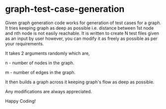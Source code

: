 # graph-test-case-generation
Given graph generation code works for generation of test cases for a graph.
It tries keeping graph as deep as possible i.e. distance between 1st node and nth node is not easily reachable.
It is written to create N test files given as an input by user however, you can modify it as freely as possible as per your requirements.

It takes 2 arguments randomly which are,

n - number of nodes in the graph.

m - number of edges in the graph.

It then builds a graph across it keeping graph's flow as deep as possible.

Any modifications are always appreciated.

Happy Coding!
